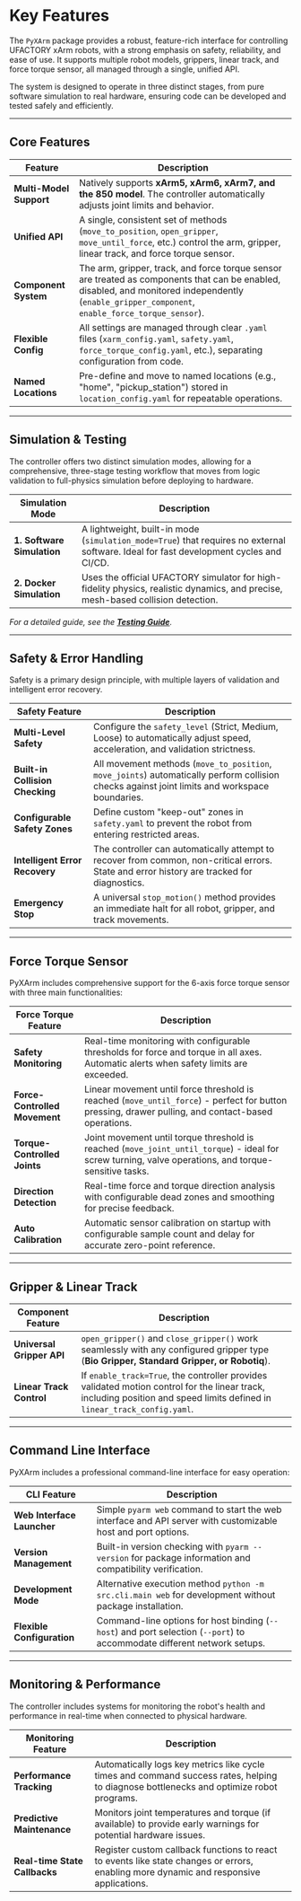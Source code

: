 # Key Features

The `PyXArm` package provides a robust, feature-rich interface for controlling UFACTORY xArm robots, with a strong emphasis on safety, reliability, and ease of use. It supports multiple robot models, grippers, linear track, and force torque sensor, all managed through a single, unified API.

The system is designed to operate in three distinct stages, from pure software simulation to real hardware, ensuring code can be developed and tested safely and efficiently.

---

## Core Features

| Feature                 | Description                                                                                                                              |
| ----------------------- | ---------------------------------------------------------------------------------------------------------------------------------------- |
| **Multi-Model Support** | Natively supports **xArm5, xArm6, xArm7, and the 850 model**. The controller automatically adjusts joint limits and behavior.                |
| **Unified API**         | A single, consistent set of methods (`move_to_position`, `open_gripper`, `move_until_force`, etc.) control the arm, gripper, linear track, and force torque sensor.                  |
| **Component System**    | The arm, gripper, track, and force torque sensor are treated as components that can be enabled, disabled, and monitored independently (`enable_gripper_component`, `enable_force_torque_sensor`). |
| **Flexible Config**     | All settings are managed through clear `.yaml` files (`xarm_config.yaml`, `safety.yaml`, `force_torque_config.yaml`, etc.), separating configuration from code.        |
| **Named Locations**     | Pre-define and move to named locations (e.g., "home", "pickup_station") stored in `location_config.yaml` for repeatable operations.        |

---

## Simulation & Testing

The controller offers two distinct simulation modes, allowing for a comprehensive, three-stage testing workflow that moves from logic validation to full-physics simulation before deploying to hardware.

| Simulation Mode           | Description                                                                                                                                    |
| ------------------------- | ---------------------------------------------------------------------------------------------------------------------------------------------- |
| **1. Software Simulation**  | A lightweight, built-in mode (`simulation_mode=True`) that requires no external software. Ideal for fast development cycles and CI/CD.         |
| **2. Docker Simulation**    | Uses the official UFACTORY simulator for high-fidelity physics, realistic dynamics, and precise, mesh-based collision detection.                   |

*For a detailed guide, see the [**Testing Guide**](./SIMULATION_TESTING.md).*

---

## Safety & Error Handling

Safety is a primary design principle, with multiple layers of validation and intelligent error recovery.

| Safety Feature                  | Description                                                                                                                                                       |
| ------------------------------- | ----------------------------------------------------------------------------------------------------------------------------------------------------------------- |
| **Multi-Level Safety**          | Configure the `safety_level` (Strict, Medium, Loose) to automatically adjust speed, acceleration, and validation strictness.                                      |
| **Built-in Collision Checking** | All movement methods (`move_to_position`, `move_joints`) automatically perform collision checks against joint limits and workspace boundaries.                      |
| **Configurable Safety Zones**   | Define custom "keep-out" zones in `safety.yaml` to prevent the robot from entering restricted areas.                                                               |
| **Intelligent Error Recovery**  | The controller can automatically attempt to recover from common, non-critical errors. State and error history are tracked for diagnostics.                            |
| **Emergency Stop**              | A universal `stop_motion()` method provides an immediate halt for all robot, gripper, and track movements.                                                            |

---

## Force Torque Sensor

PyXArm includes comprehensive support for the 6-axis force torque sensor with three main functionalities:

| Force Torque Feature          | Description                                                                                                                                                            |
| ----------------------------- | ---------------------------------------------------------------------------------------------------------------------------------------------------------------------- |
| **Safety Monitoring**         | Real-time monitoring with configurable thresholds for force and torque in all axes. Automatic alerts when safety limits are exceeded.                                |
| **Force-Controlled Movement** | Linear movement until force threshold is reached (`move_until_force`) - perfect for button pressing, drawer pulling, and contact-based operations.                   |
| **Torque-Controlled Joints**  | Joint movement until torque threshold is reached (`move_joint_until_torque`) - ideal for screw turning, valve operations, and torque-sensitive tasks.               |
| **Direction Detection**       | Real-time force and torque direction analysis with configurable dead zones and smoothing for precise feedback.                                                        |
| **Auto Calibration**          | Automatic sensor calibration on startup with configurable sample count and delay for accurate zero-point reference.                                                  |

---

## Gripper & Linear Track

| Component Feature         | Description                                                                                                                                                            |
| ------------------------- | ---------------------------------------------------------------------------------------------------------------------------------------------------------------------- |
| **Universal Gripper API** | `open_gripper()` and `close_gripper()` work seamlessly with any configured gripper type (**Bio Gripper, Standard Gripper, or Robotiq**).                                   |
| **Linear Track Control**  | If `enable_track=True`, the controller provides validated motion control for the linear track, including position and speed limits defined in `linear_track_config.yaml`. |

---

## Command Line Interface

PyXArm includes a professional command-line interface for easy operation:

| CLI Feature               | Description                                                                                                                                 |
| ------------------------- | ------------------------------------------------------------------------------------------------------------------------------------------- |
| **Web Interface Launcher** | Simple `pyarm web` command to start the web interface and API server with customizable host and port options.                           |
| **Version Management**     | Built-in version checking with `pyarm --version` for package information and compatibility verification.                                   |
| **Development Mode**       | Alternative execution method `python -m src.cli.main web` for development without package installation.                                    |
| **Flexible Configuration** | Command-line options for host binding (`--host`) and port selection (`--port`) to accommodate different network setups.                  |

---

## Monitoring & Performance

The controller includes systems for monitoring the robot's health and performance in real-time when connected to physical hardware.

| Monitoring Feature           | Description                                                                                                                                 |
| ---------------------------- | ------------------------------------------------------------------------------------------------------------------------------------------- |
| **Performance Tracking**     | Automatically logs key metrics like cycle times and command success rates, helping to diagnose bottlenecks and optimize robot programs.           |
| **Predictive Maintenance**   | Monitors joint temperatures and torque (if available) to provide early warnings for potential hardware issues.                                |
| **Real-time State Callbacks**| Register custom callback functions to react to events like state changes or errors, enabling more dynamic and responsive applications.          | 